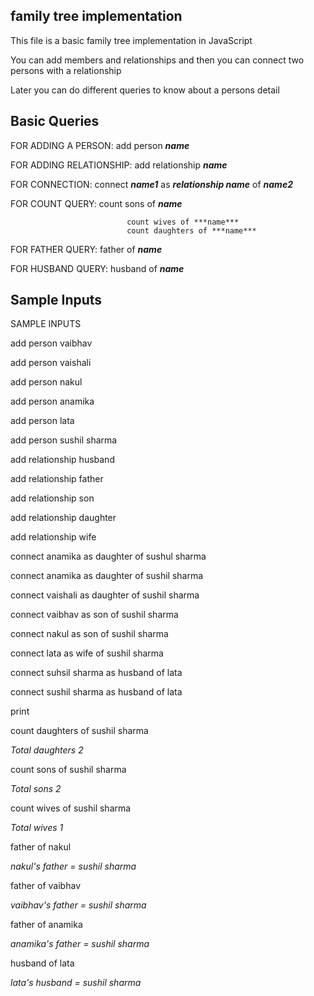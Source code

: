 ## family tree implementation


This file is a basic family tree implementation in JavaScript

You can add members and relationships and then you can connect two persons with a relationship

Later you can do different queries to know about a persons detail

## Basic Queries

FOR ADDING A PERSON:          add person ***name***

FOR ADDING RELATIONSHIP:      add relationship ***name***

FOR CONNECTION:               connect ***name1*** as ***relationship name*** of ***name2***

FOR COUNT QUERY:              count sons of ***name***

                              count wives of ***name***
                              count daughters of ***name***

FOR FATHER QUERY:             father of ***name***

FOR HUSBAND QUERY:            husband of ***name***


## Sample Inputs

 SAMPLE INPUTS



add person vaibhav

add person vaishali

add person nakul

add person anamika

add person lata

add person sushil sharma

add relationship husband

add relationship father

add relationship son

add relationship daughter

add relationship wife

connect anamika as daughter of sushul sharma

connect anamika as daughter of sushil sharma

connect vaishali as daughter of sushil sharma

connect vaibhav as son of sushil sharma

connect nakul as son of sushil sharma

connect lata as wife of sushil sharma

connect suhsil sharma as husband of lata

connect sushil sharma as husband of lata

print

count daughters of sushil sharma

_Total daughters 2_


count sons of sushil sharma

_Total sons 2_


count wives of sushil sharma

_Total wives 1_


father of nakul

_nakul's father = sushil sharma_


father of vaibhav

_vaibhav's father = sushil sharma_


father of anamika

_anamika's father = sushil sharma_


husband of lata

_lata's husband = sushil sharma_
